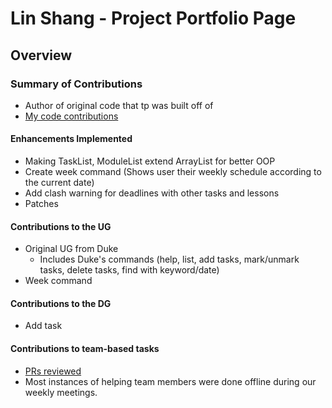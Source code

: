 # Lin Shang - Project Portfolio Page

## Overview


### Summary of Contributions
- Author of original code that tp was built off of
- [My code contributions](https://nus-cs2113-ay2223s2.github.io/tp-dashboard/?search=honglinshang&breakdown=true)    
#### Enhancements Implemented
- Making TaskList, ModuleList extend ArrayList for better OOP
- Create week command (Shows user their weekly schedule according to the current date)
- Add clash warning for deadlines with other tasks and lessons
- Patches
#### Contributions to the UG
- Original UG from Duke
  - Includes Duke's commands (help, list, add tasks, mark/unmark tasks, delete tasks, find with keyword/date)
- Week command
#### Contributions to the DG
- Add task
#### Contributions to team-based tasks
- [PRs reviewed](https://github.com/AY2223S2-CS2113-T13-4/tp/pulls?q=is%3Apr+reviewed-by%3Ahonglinshang+)
- Most instances of helping team members were done offline during our weekly meetings. 

